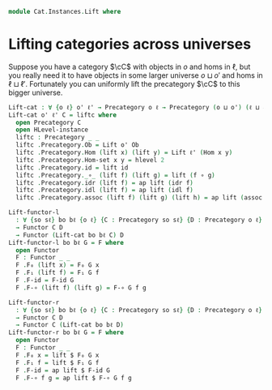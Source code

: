 <!--
```agda
open import Cat.Prelude
```
-->

```agda
module Cat.Instances.Lift where
```

# Lifting categories across universes

Suppose you have a category $\cC$ with objects in $o$ and homs in
$\ell$, but you really need it to have objects in some larger universe
$o \sqcup o'$ and homs in $\ell \sqcup \ell'$. Fortunately you can
uniformly lift the precategory $\cC$ to this bigger universe.

```agda
Lift-cat : ∀ {o ℓ} o' ℓ' → Precategory o ℓ → Precategory (o ⊔ o') (ℓ ⊔ ℓ')
Lift-cat o' ℓ' C = liftc where
  open Precategory C
  open HLevel-instance
  liftc : Precategory _ _
  liftc .Precategory.Ob = Lift o' Ob
  liftc .Precategory.Hom (lift x) (lift y) = Lift ℓ' (Hom x y)
  liftc .Precategory.Hom-set x y = hlevel 2
  liftc .Precategory.id = lift id
  liftc .Precategory._∘_ (lift f) (lift g) = lift (f ∘ g)
  liftc .Precategory.idr (lift f) = ap lift (idr f)
  liftc .Precategory.idl (lift f) = ap lift (idl f)
  liftc .Precategory.assoc (lift f) (lift g) (lift h) = ap lift (assoc f g h)

Lift-functor-l
  : ∀ {so sℓ} bo bℓ {o ℓ} {C : Precategory so sℓ} {D : Precategory o ℓ}
  → Functor C D
  → Functor (Lift-cat bo bℓ C) D
Lift-functor-l bo bℓ G = F where
  open Functor
  F : Functor _ _
  F .F₀ (lift x) = F₀ G x
  F .F₁ (lift f) = F₁ G f
  F .F-id = F-id G
  F .F-∘ (lift f) (lift g) = F-∘ G f g

Lift-functor-r
  : ∀ {so sℓ} bo bℓ {o ℓ} {C : Precategory so sℓ} {D : Precategory o ℓ}
  → Functor C D
  → Functor C (Lift-cat bo bℓ D)
Lift-functor-r bo bℓ G = F where
  open Functor
  F : Functor _ _
  F .F₀ x = lift $ F₀ G x
  F .F₁ f = lift $ F₁ G f
  F .F-id = ap lift $ F-id G
  F .F-∘ f g = ap lift $ F-∘ G f g
```
